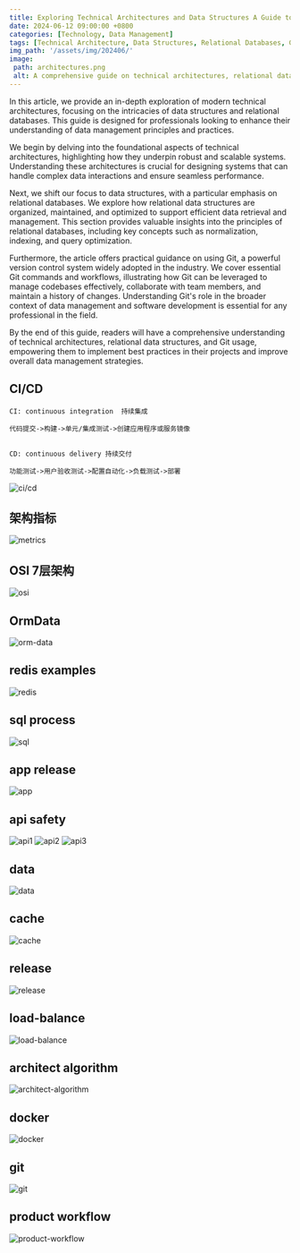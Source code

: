 ```yaml
---
title: Exploring Technical Architectures and Data Structures A Guide to Relational Databases and Git Usage
date: 2024-06-12 09:00:00 +0800
categories: [Technology, Data Management]
tags: [Technical Architecture, Data Structures, Relational Databases, Git, Data Management]
img_path: '/assets/img/202406/'
image:
 path: architectures.png
 alt: A comprehensive guide on technical architectures, relational data structures, and effective Git usage for data management.
---
```


In this article, we provide an in-depth exploration of modern technical architectures, focusing on the intricacies of data structures and relational databases. This guide is designed for professionals looking to enhance their understanding of data management principles and practices.

We begin by delving into the foundational aspects of technical architectures, highlighting how they underpin robust and scalable systems. Understanding these architectures is crucial for designing systems that can handle complex data interactions and ensure seamless performance.

Next, we shift our focus to data structures, with a particular emphasis on relational databases. We explore how relational data structures are organized, maintained, and optimized to support efficient data retrieval and management. This section provides valuable insights into the principles of relational databases, including key concepts such as normalization, indexing, and query optimization.

Furthermore, the article offers practical guidance on using Git, a powerful version control system widely adopted in the industry. We cover essential Git commands and workflows, illustrating how Git can be leveraged to manage codebases effectively, collaborate with team members, and maintain a history of changes. Understanding Git's role in the broader context of data management and software development is essential for any professional in the field.

By the end of this guide, readers will have a comprehensive understanding of technical architectures, relational data structures, and Git usage, empowering them to implement best practices in their projects and improve overall data management strategies.

## CI/CD

```shell
CI: continuous integration  持续集成

代码提交->构建->单元/集成测试->创建应用程序或服务镜像


CD: continuous delivery 持续交付

功能测试->用户验收测试->配置自动化->负载测试->部署
```

![ci/cd](3A3F5309-B9DD-4E36-994F-8FB7D229B3D4_1_105_c.jpeg)


## 架构指标

![metrics](46DBFB31-0027-4A94-931D-6D4D6DD8C808_1_101_o.jpeg)


## OSI 7层架构

![osi](692DACF4-47EB-41EA-A7A8-F54E9D26AE31_1_101_o.jpeg)

## OrmData

![orm-data](77C45198-A3A5-4379-9589-0437AAD46AA8_1_101_o.jpeg)


## redis examples

![redis](97AC407F-7821-4172-B4B8-B9FCD5450A02_1_101_o.jpeg)

## sql process

![sql](935EBB38-C7B3-43E1-A90C-4EBFE40193F7_1_101_o.jpeg)


## app release

![app](42529170-4300-4C87-956A-EDD946962D61_1_101_o.jpeg)


## api safety

![api1](AF0C9AC5-2500-4D3A-BF68-27AF123EE9D1_1_101_o.jpeg)
![api2](25375393-BEF7-42E6-8730-818AC9E65F88_1_101_o.jpeg)
![api3](611BB39E-C998-4B56-B4AE-1B08CB8E8D69_1_101_o.jpeg)


## data
![data](F15A4DA6-A5E2-456F-88D1-5B3D71358986_1_101_o.jpeg)


## cache

![cache](7A54D4EF-0809-4E7E-BDCA-07AC6DF24C1A_1_101_o.jpeg)


## release

![release](1CAB0050-DDA8-463C-BA41-DF33ADA6975F_1_101_o.jpeg)


## load-balance

![load-balance](0147A017-5EE7-4AFB-86F8-236212F8E556_1_101_o.jpeg)


## architect algorithm


![architect-algorithm](5DA69640-5B83-4CC9-89A0-90882A7828B0_1_101_o.jpeg)


## docker

![docker](55D1CB41-E04D-4F2A-A76D-6038573D5194_1_101_o.jpeg)

## git

![git](E0E3F6B9-7A90-408D-93B5-BEC1B849EA3A_1_101_o.jpeg)


## product workflow

![product-workflow](36C9A7A6-E25A-40BB-8C4F-4297744D7860_1_101_o.jpeg)
